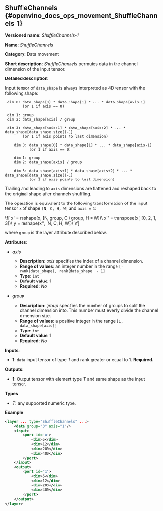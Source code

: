 ## ShuffleChannels <a name="ShuffleChannels"></a> {#openvino_docs_ops_movement_ShuffleChannels_1}

**Versioned name**: *ShuffleChannels-1*

**Name**: *ShuffleChannels*

**Category**: Data movement

**Short description**: *ShuffleChannels* permutes data in the channel dimension of the input tensor.

**Detailed description**:

Input tensor of `data_shape` is always interpreted as 4D tensor with the following shape:

     dim 0: data_shape[0] * data_shape[1] * ... * data_shape[axis-1]
            (or 1 if axis == 0)

     dim 1: group
     dim 2: data_shape[axis] / group

     dim 3: data_shape[axis+1] * data_shape[axis+2] * ... * data_shape[data_shape.size()-1]
            (or 1 if axis points to last dimension)

```
    ​dim 0: data_shape[0] * data_shape[1] * ... * data_shape[axis-1]
           ​(or 1 if axis == 0)

    ​dim 1: group
    ​dim 2: data_shape[axis] / group

    ​dim 3: data_shape[axis+1] * data_shape[axis+2] * ... * data_shape[data_shape.size()-1]
        ​   (or 1 if axis points to last dimension)
```

Trailing and leading to `axis` dimensions are flattened and reshaped back to the original shape after channels shuffling.


The operation is equivalent to the following transformation of the input tensor `x` of shape `[N, C, H, W]` and `axis = 1`:

\f[
x' = reshape(x, [N, group, C / group, H * W])\\
x'' = transpose(x', [0, 2, 1, 3])\\
y = reshape(x'', [N, C, H, W])\\
\f]

where `group` is the layer attribute described below.

**Attributes**:

* *axis*

  * **Description**: *axis* specifies the index of a channel dimension.
  * **Range of values**: an integer number in the range `[-rank(data_shape), rank(data_shape) - 1]`
  * **Type**: `int`
  * **Default value**: 1
  * **Required**: *No*

* *group*

  * **Description**: *group* specifies the number of groups to split the channel dimension into. This number must evenly divide the channel dimension size.
  * **Range of values**: a positive integer in the range `[1, data_shape[axis]]`
  * **Type**: `int`
  * **Default value**: 1
  * **Required**: *No*

**Inputs**:

*   **1**: `data` input tensor of type *T* and rank greater or equal to 1. **Required.**

**Outputs**:

*   **1**: Output tensor with element type *T* and same shape as the input tensor.

**Types**

* *T*: any supported numeric type.

**Example**

```xml
<layer ... type="ShuffleChannels" ...>
    <data group="3" axis="1"/>
    <input>
        <port id="0">
            <dim>5</dim>
            <dim>12</dim>
            <dim>200</dim>
            <dim>400</dim>
        </port>
    </input>
    <output>
        <port id="1">
            <dim>5</dim>
            <dim>12</dim>
            <dim>200</dim>
            <dim>400</dim>
        </port>
    </output>
</layer>
```
